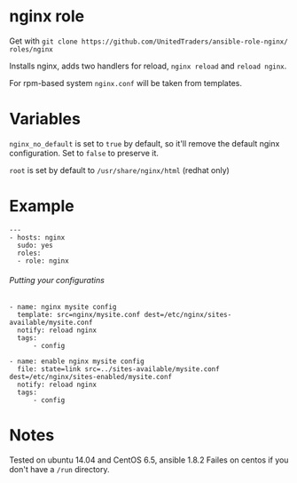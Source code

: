 # nginx role

Get with ```git clone https://github.com/UnitedTraders/ansible-role-nginx/ roles/nginx```

Installs nginx, adds two handlers for reload, ```nginx reload``` and ```reload nginx```.

For rpm-based system ```nginx.conf``` will be taken from templates.

# Variables

```nginx_no_default``` is set to ```true``` by default, so it'll remove the default nginx configuration. Set to ```false``` to preserve it.

```root``` is set by default to ```/usr/share/nginx/html``` (redhat only)

# Example

```
---
- hosts: nginx
  sudo: yes
  roles:
  - role: nginx
```

###### Putting your configuratins

```
- name: nginx mysite config
  template: src=nginx/mysite.conf dest=/etc/nginx/sites-available/mysite.conf
  notify: reload nginx
  tags:
      - config

- name: enable nginx mysite config
  file: state=link src=../sites-available/mysite.conf dest=/etc/nginx/sites-enabled/mysite.conf
  notify: reload nginx
  tags:
      - config

```

# Notes
Tested on ubuntu 14.04 and CentOS 6.5, ansible 1.8.2
Failes on centos if you don't have a ```/run``` directory.
